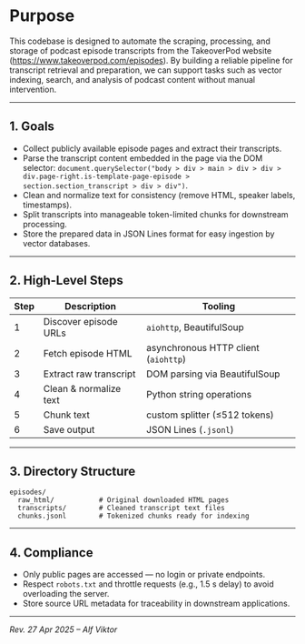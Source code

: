 # Purpose
This codebase is designed to automate the scraping, processing, and storage of podcast episode transcripts from the TakeoverPod website (https://www.takeoverpod.com/episodes). By building a reliable pipeline for transcript retrieval and preparation, we can support tasks such as vector indexing, search, and analysis of podcast content without manual intervention.

---
## 1. Goals
* Collect publicly available episode pages and extract their transcripts.
* Parse the transcript content embedded in the page via the DOM selector:
  `document.querySelector("body > div > main > div > div > div.page-right.is-template-page-episode > section.section_transcript > div > div")`.
* Clean and normalize text for consistency (remove HTML, speaker labels, timestamps).
* Split transcripts into manageable token-limited chunks for downstream processing.
* Store the prepared data in JSON Lines format for easy ingestion by vector databases.

---
## 2. High-Level Steps
| Step | Description | Tooling |
|---|---|---|
| 1 | Discover episode URLs | `aiohttp`, BeautifulSoup |
| 2 | Fetch episode HTML | asynchronous HTTP client (`aiohttp`) |
| 3 | Extract raw transcript | DOM parsing via BeautifulSoup |
| 4 | Clean & normalize text | Python string operations |
| 5 | Chunk text | custom splitter (≤512 tokens) |
| 6 | Save output | JSON Lines (`.jsonl`) |

---
## 3. Directory Structure
```
episodes/
  raw_html/           # Original downloaded HTML pages
  transcripts/        # Cleaned transcript text files
  chunks.jsonl        # Tokenized chunks ready for indexing
```

---
## 4. Compliance
* Only public pages are accessed — no login or private endpoints.
* Respect `robots.txt` and throttle requests (e.g., 1.5 s delay) to avoid overloading the server.
* Store source URL metadata for traceability in downstream applications.

---
_Rev. 27 Apr 2025 – Alf Viktor_